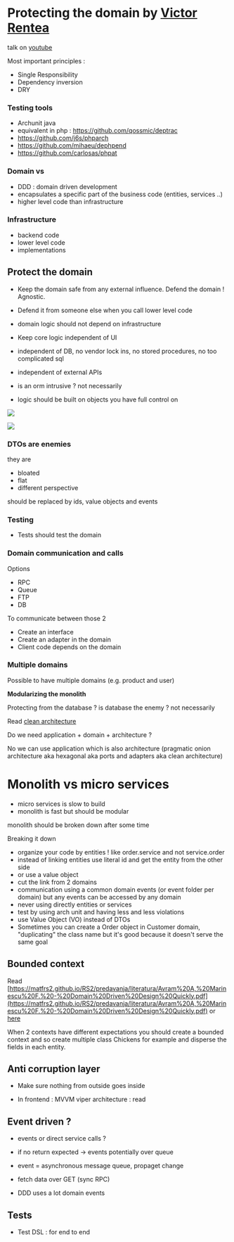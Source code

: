 # Protecting the domain by [Victor Rentea](https://victorrentea.ro/)

talk on [youtube](https://www.youtube.com/watch?v=cK19rE2V9UY)

Most important principles :

- Single Responsibility
- Dependency inversion
- DRY

### Testing tools

- Archunit java
- equivalent in php : https://github.com/qossmic/deptrac
- https://github.com/j6s/phparch
- https://github.com/mihaeu/dephpend
- https://github.com/carlosas/phpat

### Domain vs

- DDD : domain driven development
- encapsulates a specific part of the business code (entities, services ..)
- higher level code than infrastructure

### Infrastructure

- backend code
- lower level code
- implementations

## Protect the domain

- Keep the domain safe from any external influence.  Defend the domain ! Agnostic.

- Defend it from someone else when you call lower level code
- domain logic should not depend on infrastructure
- Keep core logic independent of UI
- independent of DB, no vendor lock ins, no stored procedures, no too complicated sql
- independent of external APIs
- is an orm intrusive ? not necessarily
- logic should be built on objects you have full control on 

![](https://github.com/lebrunthibault/lebrunthibault.github.io/blob/master/static/img/agnostic_domain.PNG?raw=true)

![](https://github.com/lebrunthibault/lebrunthibault.github.io/blob/master/static/img/domain_vs_infrastructure.PNG?raw=true)

### DTOs are enemies

they are

- bloated
- flat
- different perspective

should be replaced by ids, value objects and events 

### Testing

- Tests should test the domain

### Domain communication and calls 

Options

- RPC
- Queue
- FTP
- DB

To communicate between those 2 

- Create an interface
- Create an adapter in the domain
- Client code depends on the domain

### Multiple domains

Possible to have multiple domains (e.g. product and user)

**Modularizing the monolith**

Protecting from the database ? is database the enemy ? not necessarily

Read [clean architecture](https://blog.cleancoder.com/uncle-bob/2012/08/13/the-clean-architecture.html)

Do we need application + domain + architecture ? 

No we can use application which is also architecture (pragmatic onion architecture aka hexagonal aka ports and adapters aka clean architecture)

# Monolith vs micro services

- micro services is slow to build
- monolith is fast but should be modular

monolith should be broken down after some time

Breaking it down

- organize your code by entities ! like order.service and not service.order
- instead of linking entities use literal id and get the entity from the other side
- or use a value object
- cut the link from 2 domains
- communication using a common domain events (or event folder per domain) but any events can be accessed by any domain
- never using directly entities or services
- test by using arch unit and having less and less violations
- use Value Object (VO) instead of DTOs
- Sometimes you can create a Order object in Customer domain, "duplicating" the class name but it's good because it doesn't serve the same goal

## Bounded context

Read [https://matfrs2.github.io/RS2/predavanja/literatura/Avram%20A,%20Marinescu%20F.%20-%20Domain%20Driven%20Design%20Quickly.pdf](https://matfrs2.github.io/RS2/predavanja/literatura/Avram%20A,%20Marinescu%20F.%20-%20Domain%20Driven%20Design%20Quickly.pdf) or [here](https://www.infoq.com/minibooks/domain-driven-design-quickly/)

When 2 contexts have different expectations you should create a bounded context and so create multiple class Chickens for example and disperse the fields in each entity.



## Anti corruption layer

- Make sure nothing from outside goes inside

- In frontend : MVVM viper architecture : read

## Event driven ?

- events or direct service calls ?

- if no return expected -> events potentially over queue
- event = asynchronous message queue, propaget change
- fetch data over GET (sync RPC) 
- DDD uses a lot domain events

## Tests

- Test DSL : for end to end

 